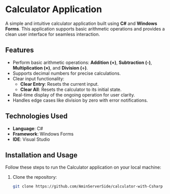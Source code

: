 # Calculator Application

A simple and intuitive calculator application built using **C#** and **Windows Forms**. This application supports basic arithmetic operations and provides a clean user interface for seamless interaction.

## Features

- Perform basic arithmetic operations: **Addition (+)**, **Subtraction (-)**, **Multiplication (×)**, and **Division (÷)**.
- Supports decimal numbers for precise calculations.
- Clear input functionality:
  - **Clear Entry**: Resets the current input.
  - **Clear All**: Resets the calculator to its initial state.
- Real-time display of the ongoing operation for user clarity.
- Handles edge cases like division by zero with error notifications.




## Technologies Used

- **Language**: C#
- **Framework**: Windows Forms
- **IDE**: Visual Studio

## Installation and Usage

Follow these steps to run the Calculator application on your local machine:

1. Clone the repository:
   ```bash
   git clone https://github.com/AminServerSide/calculator-with-Csharp
